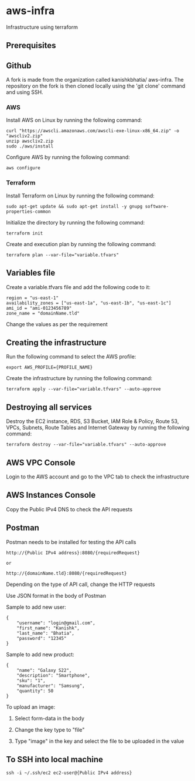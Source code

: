 # aws-infra
Infrastructure using terraform

## Prerequisites

## Github
A fork is made from the organization called kanishkbhatia/ aws-infra. The repository on the fork is then cloned locally using the 'git clone' command and using SSH.

### AWS
Install AWS on Linux by running the following command:

```
curl "https://awscli.amazonaws.com/awscli-exe-linux-x86_64.zip" -o "awscliv2.zip"
unzip awscliv2.zip
sudo ./aws/install
```

Configure AWS by running the following command:

```
aws configure
```

### Terraform
Install Terraform on Linux by running the following command:

```
sudo apt-get update && sudo apt-get install -y gnupg software-properties-common
```

Initialize the directory by running the following command:

```
terraform init
```

Create and execution plan by running the following command:

```
terraform plan --var-file="variable.tfvars"
```

## Variables file

Create a variable.tfvars file and add the following code to it:

```
region = "us-east-1"
availability_zones = ["us-east-1a", "us-east-1b", "us-east-1c"]
ami_id = "ami-0123456789"
zone_name = "domainName.tld"
```

Change the values as per the requirement

## Creating the infrastructure

Run the following command to select the AWS profile:

```
export AWS_PROFILE={PROFILE_NAME}
```

Create the infrastructure by running the following command:

```
terraform apply --var-file="variable.tfvars" --auto-approve
```

## Destroying all services 

Destroy the EC2 instance, RDS, S3 Bucket, IAM Role & Policy, Route 53, VPCs, Subnets, Route Tables and Internet Gateway by running the following command:

```
terraform destroy --var-file="variable.tfvars" --auto-approve
```

## AWS VPC Console

Login to the AWS account and go to the VPC tab to check the infrastructure

## AWS Instances Console

Copy the Public IPv4 DNS to check the API requests

## Postman

Postman needs to be installed for testing the API calls
```
http://{Public IPv4 address}:8080/{requiredRequest}

or

http://{domainName.tld}:8080/{requiredRequest}
```

Depending on the type of API call, change the HTTP requests

Use JSON format in the body of Postman

Sample to add new user:

```
{
    "username": "login@gmail.com",
    "first_name": "Kanishk",
    "last_name": "Bhatia",
    "password": "12345"
}
```

Sample to add new product:

```
{
    "name": "Galaxy S22",
    "description": "Smartphone",
    "sku": "1",
    "manufacturer": "Samsung",
    "quantity": 50
}
```

To upload an image:

1. Select form-data in the body

2. Change the key type to "file"

3. Type "image" in the key and select the file to be uploaded in the value

## To SSH into local machine

```
ssh -i ~/.ssh/ec2 ec2-user@{Public IPv4 address}
```
